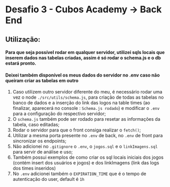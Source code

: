 # Desafio 3 - Cubos Academy -> Back End

## Utilização:

#### Para que seja possível rodar em qualquer servidor, utilizei sqls locais que inserem dados nas tabelas criadas, assim é só rodar o schema.js e o db estará pronto.

#### Deixei também disponível os meus dados do servidor no .env caso não queiram criar as tabelas em outro

1. Caso utilizem outro servidor diferente do meu, é necessário rodar uma vez o node `./src/utils/schema.js`, para criação de todas as tabelas no banco de dados e a inserção do link das logos na table times (ao finalizar, aparecerá no console : `Schema.js rodado`) e modificar o `.env` para a configuração do respectivo servidor;
2. O `schema.js` também pode ser rodado para resetar as informações da tabela, caso editadas;
3. Rodar o servidor para que o front consiga realizar o `fetch()`;
4. Utilizar a mesma porta presente no `.env` de back, no `.env` de front para sincronizar os endpoints;
5. Não adicionei no `.gitignore` o `.env`, o `jogos.sql` e o `linkImagens.sql` para servir de análise e uso;
6. Também possui exemplos de como criar os sql locais iniciais dos jogos (contém insert dos usuários e jogos) e dos linkImagens (link das logs dos times inseridos)
7. No `.env` adicionei também o `EXPIRATION_TIME` que é o tempo de autenticação do user, default é `1h`
